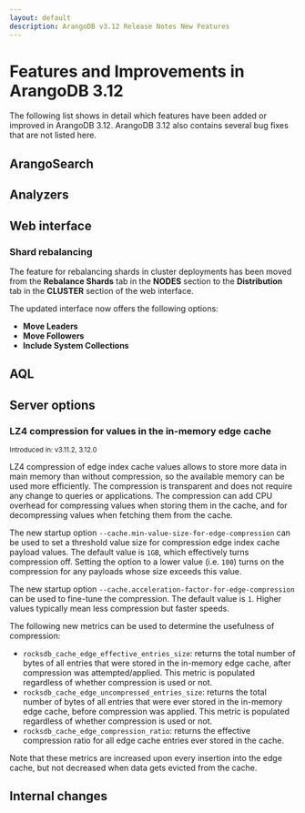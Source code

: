 ```yaml
---
layout: default
description: ArangoDB v3.12 Release Notes New Features
---
```

# Features and Improvements in ArangoDB 3.12

The following list shows in detail which features have been added or improved in
ArangoDB 3.12. ArangoDB 3.12 also contains several bug fixes that are not listed
here.

## ArangoSearch



## Analyzers



## Web interface

### Shard rebalancing

The feature for rebalancing shards in cluster deployments has been moved from
the **Rebalance Shards** tab in the **NODES** section to the **Distribution**
tab in the **CLUSTER** section of the web interface.

The updated interface now offers the following options:
- **Move Leaders**
- **Move Followers**
- **Include System Collections**

## AQL



## Server options

### LZ4 compression for values in the in-memory edge cache

<small>Introduced in: v3.11.2, 3.12.0</small>

LZ4 compression of edge index cache values allows to store more data in main
memory than without compression, so the available memory can be used more
efficiently. The compression is transparent and does not require any change to
queries or applications.
The compression can add CPU overhead for compressing values when storing them
in the cache, and for decompressing values when fetching them from the cache.

The new startup option `--cache.min-value-size-for-edge-compression` can be
used to set a threshold value size for compression edge index cache payload
values. The default value is `1GB`, which effectively turns compression
off. Setting the option to a lower value (i.e. `100`) turns on the
compression for any payloads whose size exceeds this value.
  
The new startup option `--cache.acceleration-factor-for-edge-compression` can
be used to fine-tune the compression. The default value is `1`.
Higher values typically mean less compression but faster speeds.

The following new metrics can be used to determine the usefulness of
compression:
  
- `rocksdb_cache_edge_effective_entries_size`: returns the total number of
  bytes of all entries that were stored in the in-memory edge cache, after
  compression was attempted/applied. This metric is populated regardless
  of whether compression is used or not.
- `rocksdb_cache_edge_uncompressed_entries_size`: returns the total number
  of bytes of all entries that were ever stored in the in-memory edge cache,
  before compression was applied. This metric is populated regardless of
  whether compression is used or not.
- `rocksdb_cache_edge_compression_ratio`: returns the effective
  compression ratio for all edge cache entries ever stored in the cache.

Note that these metrics are increased upon every insertion into the edge
cache, but not decreased when data gets evicted from the cache.

## Internal changes

